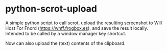 # python-scrot-upload

A simple python script to call scrot, upload the resulting screenshot to Will Host For Fnord (https://whff.frogbox.es), and save the result locally. Intended to be called by a window manager key shortcut.

Now can also upload the (text) contents of the clipboard.
